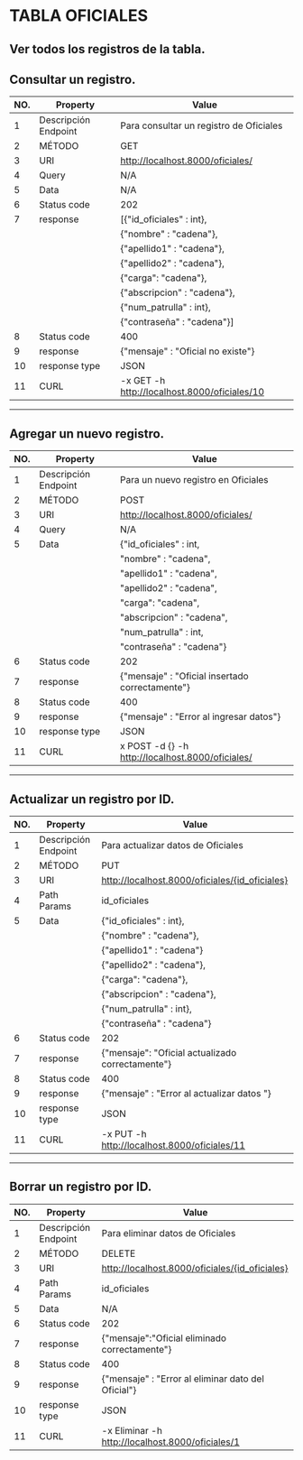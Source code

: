 # TABLA OFICIALES

## Ver todos los registros de la tabla.

## Consultar un registro.
|   NO.| Property                        |Value                                       |
|------|---------------------------------|--------------------------------------------|
| 1    |Descripción Endpoint             |Para consultar un registro de Oficiales     |
| 2    |MÉTODO                           |GET                                         |
| 3    |URI                              |http://localhost.8000/oficiales/            |
| 4    |Query                            |N/A                                         |
| 5    |Data                             |N/A                                         |
| 6    |Status code                      |202                                         |
| 7    |response                         |[{"id_oficiales" : int},                    |
|      |                                 |        {"nombre" : "cadena"},              |
|      |                                 |      {"apellido1" : "cadena"},             |   
|      |                                 |        {"apellido2" : "cadena"},           |
|      |                                 |        {"carga": "cadena"},                |
|      |                                 |        {"abscripcion" : "cadena"},         |
|      |                                 |        {"num_patrulla" : int},             | 
|      |                                 |        {"contraseña" : "cadena"}]          |
| 8    |Status code                      |400                                         |
| 9    |response                         |{"mensaje" : "Oficial no existe"}           |
| 10   |response type                    |JSON                                        |
| 11   |CURL                             |-x GET -h http://localhost.8000/oficiales/10|


----------------------------------------------------------------------------------------------
## Agregar un nuevo registro.


|   NO.| Property                        |Value                                           |
|------|---------------------------------|------------------------------------------------|
| 1    |Descripción Endpoint             |Para un nuevo registro en Oficiales             |
| 2    |MÉTODO                           |POST                                            |
| 3    |URI                              |http://localhost.8000/oficiales/                |
| 4    |Query                            |N/A                                             |
| 5    |Data                             |{"id_oficiales" : int,                          |
|      |                                 |    "nombre" : "cadena",                        |
|      |                                 |    "apellido1" : "cadena",                     |    
|      |                                 |    "apellido2" : "cadena",                     |
|      |                                 |    "carga": "cadena",                          |
|      |                                 |    "abscripcion" : "cadena",                   |
|      |                                 |    "num_patrulla" : int,                       |
|      |                                 |    "contraseña" : "cadena"}                    |
| 6    |Status code                      |202                                             |
| 7    |response                         |{"mensaje" : "Oficial insertado correctamente"} |
| 8    |Status code                      |400                                             |
| 9    |response                         |{"mensaje" : "Error al ingresar datos"}         |
| 10   |response type                    |JSON                                            |
| 11   |CURL                             |x POST -d {} -h http://localhost.8000/oficiales/|

----------------------------------------------------------------------------------------------
## Actualizar un registro por ID.

|   NO.| Property                        |Value                                           |
|------|---------------------------------|------------------------------------------------|
| 1    |Descripción Endpoint             |Para actualizar datos de Oficiales              |
| 2    |MÉTODO                           |PUT                                             |
| 3    |URI                              |http://localhost.8000/oficiales/{id_oficiales}  |
| 4    |Path Params                      |id_oficiales                                    |
| 5    |Data                             |{"id_oficiales" : int},                         |
|      |                                 |   {"nombre" : "cadena"},                       |
|      |                                 |   {"apellido1" : "cadena"}                     |    
|      |                                 |   {"apellido2" : "cadena"},                    |
|      |                                 |   {"carga": "cadena"},                         |
|      |                                 |   {"abscripcion" : "cadena"},                  |
|      |                                 |   {"num_patrulla" : int},                      |
|      |                                 |   {"contraseña" : "cadena"}                    |
| 6    |Status code                      |202                                             |
| 7    |response                         |{"mensaje": "Oficial actualizado correctamente"}|
| 8    |Status code                      |400                                             |
| 9    |response                         |{"mensaje" : "Error al actualizar datos "}      |
| 10   |response type                    |JSON                                            |
| 11   |CURL                             |-x PUT -h http://localhost.8000/oficiales/11    |

----------------------------------------------------------------------------------------------------------
## Borrar un registro por ID.

|   NO.| Property                        |Value                                             |
|------|---------------------------------|--------------------------------------------      |
| 1    |Descripción Endpoint             |Para eliminar datos de Oficiales                  |
| 2    |MÉTODO                           |DELETE                                            |
| 3    |URI                              |http://localhost.8000/oficiales/{id_oficiales}    |
| 4    |Path Params                      |id_oficiales                                      |
| 5    |Data                             |N/A                                               |
| 6    |Status code                      |202                                               |
| 7    |response                         |{"mensaje":"Oficial eliminado correctamente"}     |
| 8    |Status code                      |400                                               |
| 9    |response                         |{"mensaje" : "Error al eliminar dato del Oficial"}|
| 10   |response type                    |JSON                                              |
| 11   |CURL                             |-x Eliminar -h http://localhost.8000/oficiales/1  |
